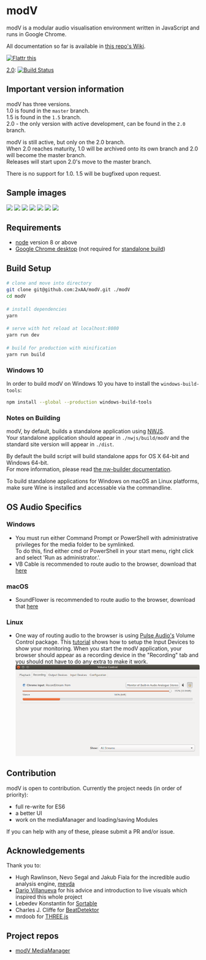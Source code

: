 # modV
modV is a modular audio visualisation environment written in JavaScript and runs in Google Chrome.

All documentation so far is available in [this repo's Wiki](https://github.com/2xAA/modV/wiki).

[![Flattr this](https://button.flattr.com/flattr-badge-large.png "Flattr this")](https://flattr.com/submit/auto?fid=xvwndw&url=https%3A%2F%2Fgithub.com%2F2xAA%2FmodV)

[2.0](https://github.com/2xAA/modV/tree/2.0/): [![Build Status](https://travis-ci.org/2xAA/modV.svg?branch=2.0)](https://travis-ci.org/2xAA/modV)

## Important version information

modV has three versions.  
1.0 is found in the `master` branch.  
1.5 is found in the `1.5` branch.  
2.0 - the only version with active development, can be found in the `2.0` branch.

modV is still active, but only on the 2.0 branch.  
When 2.0 reaches maturity, 1.0 will be archived onto its own branch and 2.0 will become the master branch.  
Releases will start upon 2.0's move to the master branch.

There is no support for 1.0. 1.5 will be bugfixed upon request.

## Sample images
[![](https://github.com/2xAA/modV/raw/master/docs/example-images/1.jpg)](https://github.com/2xAA/modV/raw/master/docs/example-images/1.png)
[![](https://github.com/2xAA/modV/raw/master/docs/example-images/2.jpg)](https://github.com/2xAA/modV/raw/master/docs/example-images/2.png)
[![](https://github.com/2xAA/modV/raw/master/docs/example-images/3.jpg)](https://github.com/2xAA/modV/raw/master/docs/example-images/3.png)
[![](https://github.com/2xAA/modV/raw/master/docs/example-images/4.jpg)](https://github.com/2xAA/modV/raw/master/docs/example-images/4.png)
[![](https://github.com/2xAA/modV/raw/master/docs/example-images/5.jpg)](https://github.com/2xAA/modV/raw/master/docs/example-images/5.png)
[![](https://github.com/2xAA/modV/raw/master/docs/example-images/6.jpg)](https://github.com/2xAA/modV/raw/master/docs/example-images/6.png)
[![](https://github.com/2xAA/modV/raw/master/docs/example-images/7.jpg)](https://github.com/2xAA/modV/raw/master/docs/example-images/7.png)

## Requirements
- [node](https://nodejs.org/) version 8 or above
- [Google Chrome desktop](https://www.google.com/chrome/browser/desktop/) (not required for [standalone build](https://github.com/2xAA/modV#notes-on-building))

## Build Setup
``` bash
# clone and move into directory
git clone git@github.com:2xAA/modV.git ./modV
cd modV

# install dependencies
yarn

# serve with hot reload at localhost:8080
yarn run dev

# build for production with minification
yarn run build
```

### Windows 10

In order to build modV on Windows 10 you have to install the `windows-build-tools`:

```bash
npm install --global --production windows-build-tools
```

### Notes on Building
modV, by default, builds a standalone application using [NWJS](http://nwjs.io/).  
Your standalone application should appear in `./nwjs/build/modV` and the standard site version will appear in `./dist`.

By default the build script will build standalone apps for OS X 64-bit and Windows 64-bit.  
For more information, please read [the nw-builder documentation](https://github.com/nwjs/nw-builder).

To build standalone applications for Windows on macOS an Linux platforms, make sure Wine is installed and accessable via the commandline.

## OS Audio Specifics

### Windows
- You must run either Command Prompt or PowerShell with administrative privileges for the media folder to be symlinked.  
To do this, find either cmd or PowerShell in your start menu, right click and select 'Run as administrator.'.
- VB Cable is recommended to route audio to the browser, download that [here](http://vb-audio.pagesperso-orange.fr/Cable/)

### macOS
- SoundFlower is recommended to route audio to the browser, download that [here](https://github.com/mattingalls/Soundflower/releases/)

### Linux
- One way of routing audio to the browser is using [Pulse Audio's](https://www.freedesktop.org/wiki/Software/PulseAudio/) Volume Control package.
This [tutorial](https://www.kirsle.net/blog/entry/redirect-audio-out-to-mic-in-linux) shows how to setup the Input Devices to show your monitoring.
When you start the modV application, your browser should appear as a recording device in the "Recording" tab and you should not have to do any extra
to make it work.
![Browser input device in pavucontrol](https://github.com/2xAA/modV/raw/master/docs/linux-audio/pavucontrol.png)

## Contribution
modV is open to contribution. Currently the project needs (in order of priority):  
* full re-write for ES6
* a better UI
* work on the mediaManager and loading/saving Modules

If you can help with any of these, please submit a PR and/or issue.

## Acknowledgements
Thank you to:

* Hugh Rawlinson, Nevo Segal and Jakub Fiala for the incredible audio analysis engine, [meyda](https://github.com/hughrawlinson/meyda)
* [Dario Villanueva](http://alolo.co) for his advice and introduction to live visuals which inspired this whole project
* Lebedev Konstantin for [Sortable](https://github.com/RubaXa/Sortable)
* Charles J. Cliffe for [BeatDetektor](https://github.com/cjcliffe/beatdetektor)
* mrdoob for [THREE.js](https://threejs.org/)

## Project repos
* [modV MediaManager](https://github.com/2xAA/modV-MediaManager)
